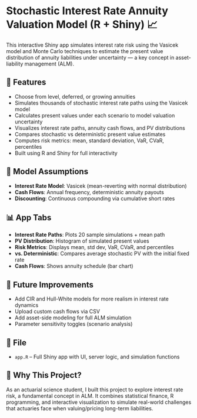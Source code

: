 # Stochastic Interest Rate Annuity Valuation Model (R + Shiny) 📈

This interactive Shiny app simulates interest rate risk using the Vasicek model and Monte Carlo techniques to estimate the present value distribution of annuity liabilities under uncertainty — a key concept in asset-liability management (ALM).

## 📌 Features

- Choose from level, deferred, or growing annuities  
- Simulates thousands of stochastic interest rate paths using the Vasicek model  
- Calculates present values under each scenario to model valuation uncertainty  
- Visualizes interest rate paths, annuity cash flows, and PV distributions  
- Compares stochastic vs deterministic present value estimates  
- Computes risk metrics: mean, standard deviation, VaR, CVaR, percentiles  
- Built using R and Shiny for full interactivity  

## 🧮 Model Assumptions

- **Interest Rate Model**: Vasicek (mean-reverting with normal distribution)  
- **Cash Flows**: Annual frequency, deterministic annuity payouts  
- **Discounting**: Continuous compounding via cumulative short rates  

## 📊 App Tabs

- **Interest Rate Paths**: Plots 20 sample simulations + mean path  
- **PV Distribution**: Histogram of simulated present values  
- **Risk Metrics**: Displays mean, std dev, VaR, CVaR, and percentiles  
- **vs. Deterministic**: Compares average stochastic PV with the initial fixed rate  
- **Cash Flows**: Shows annuity schedule (bar chart)  

## 🔧 Future Improvements

- Add CIR and Hull-White models for more realism in interest rate dynamics  
- Upload custom cash flows via CSV  
- Add asset-side modeling for full ALM simulation  
- Parameter sensitivity toggles (scenario analysis)  

## 📂 File

- `app.R` – Full Shiny app with UI, server logic, and simulation functions  

## 💼 Why This Project?

As an actuarial science student, I built this project to explore interest rate risk, a fundamental concept in ALM. It combines statistical finance, R programming, and interactive visualization to simulate real-world challenges that actuaries face when valuing/pricing long-term liabilities.
